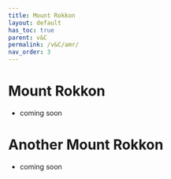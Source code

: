 ```yaml
---
title: Mount Rokkon
layout: default
has_toc: true
parent: v&C
permalink: /v&C/amr/
nav_order: 3
---
```

# Mount Rokkon
- coming soon

# Another Mount Rokkon
- coming soon
